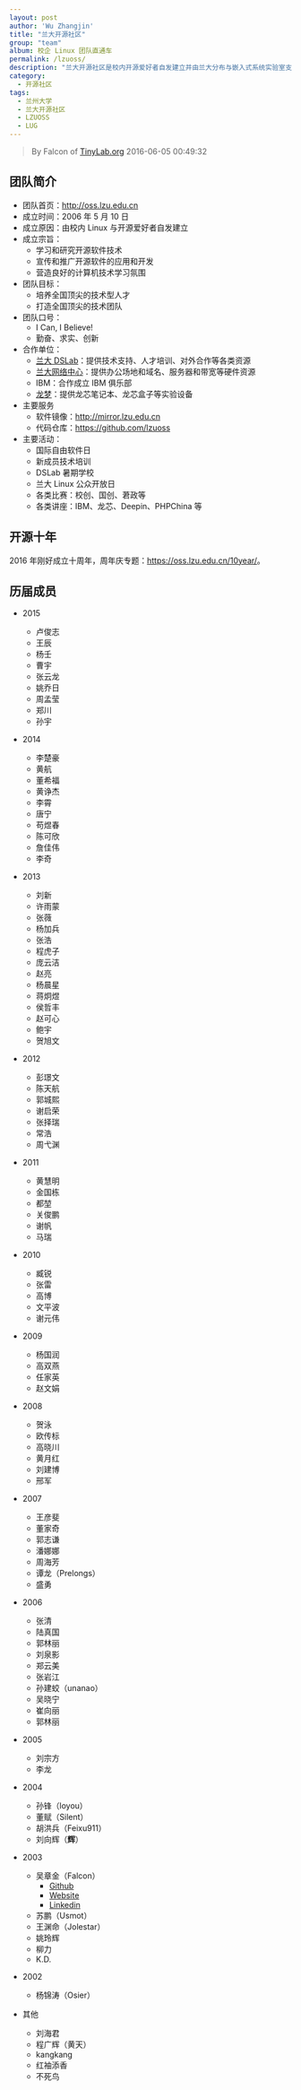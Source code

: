 ```yaml
---
layout: post
author: 'Wu Zhangjin'
title: "兰大开源社区"
group: "team"
album: 校企 Linux 团队直通车
permalink: /lzuoss/
description: "兰大开源社区是校内开源爱好者自发建立并由兰大分布与嵌入式系统实验室支持的组织，旨在学习和研究开源软件技术，宣传和推广开源软件的应用和开发，营造良好的计算机技术学习氛围。"
category:
  - 开源社区
tags:
  - 兰州大学
  - 兰大开源社区
  - LZUOSS
  - LUG
---
```


> By Falcon of [TinyLab.org](http://tinylab.org)
> 2016-06-05 00:49:32

## 团队简介

* 团队首页：<http://oss.lzu.edu.cn>
* 成立时间：2006 年 5 月 10 日
* 成立原因：由校内 Linux 与开源爱好者自发建立
* 成立宗旨：
  * 学习和研究开源软件技术
  * 宣传和推广开源软件的应用和开发
  * 营造良好的计算机技术学习氛围
* 团队目标：
  * 培养全国顶尖的技术型人才
  * 打造全国顶尖的技术团队
* 团队口号：
  * I Can, I Believe!
  * 勤奋、求实、创新 
* 合作单位：
  * [兰大 DSLab](http://dslab.lzu.edu.cn)：提供技术支持、人才培训、对外合作等各类资源
  * [兰大网络中心](http://its.lzu.edu.cn/)：提供办公场地和域名、服务器和带宽等硬件资源
  * IBM：合作成立 IBM 俱乐部
  * [龙梦](http://www.lemote.com)：提供龙芯笔记本、龙芯盒子等实验设备
* 主要服务
  * 软件镜像：<http://mirror.lzu.edu.cn>
  * 代码仓库：<https://github.com/lzuoss>
* 主要活动：
  * 国际自由软件日
  * 新成员技术培训
  * DSLab 暑期学校
  * 兰大 Linux 公众开放日
  * 各类比赛：校创、国创、莙政等
  * 各类讲座：IBM、龙芯、Deepin、PHPChina 等

## 开源十年

2016 年刚好成立十周年，周年庆专题：<https://oss.lzu.edu.cn/10year/>。

## 历届成员

* 2015
  * 卢俊志
  * 王辰
  * 杨壬
  * 曹宇
  * 张云龙
  * 姚乔日
  * 周孟莹
  * 郑川
  * 孙宇

* 2014
  * 李楚豪
  * 黄航
  * 董希福
  * 黄诤杰
  * 李霄
  * 唐宁
  * 苟煜春
  * 陈可欣
  * 詹佳伟
  * 李奇

* 2013
  * 刘新
  * 许雨蒙
  * 张薇
  * 杨加兵
  * 张浩
  * 程虎子
  * 庞云洁
  * 赵亮
  * 杨晨星
  * 蒋炯煜
  * 侯哲丰
  * 赵可心
  * 鲍宇
  * 贺旭文

* 2012
  * 彭璟文
  * 陈天航
  * 郭城熙
  * 谢启荣
  * 张择瑞
  * 常浩
  * 周弋渊

* 2011
  * 黄慧明
  * 金国栋
  * 都堃
  * 关俊鹏
  * 谢帆
  * 马瑞
 
* 2010
  * 臧锐
  * 张雷
  * 高博
  * 文平波
  * 谢元伟

* 2009
  * 杨国润
  * 高双燕
  * 任家英
  * 赵文娟

* 2008
  * 贺泳
  * 欧传标
  * 高晓川
  * 黄月红
  * 刘建博
  * 邢军

* 2007
  * 王彦斐
  * 董家奇
  * 郭志谦
  * 潘娜娜
  * 周海芳
  * 谭龙（Prelongs）
  * 盛勇
	 
* 2006
  * 张清
  * 陆真国 
  * 郭林丽
  * 刘泉影
  * 郑云美
  * 张岩江
  * 孙建蛟（unanao）
  * 吴晓宁
  * 崔向丽
  * 郭林丽

* 2005
  * 刘宗方
  * 李龙

* 2004
  * 孙锋（loyou）
  * 董赋（Silent）
  * 胡洪兵（Feixu911）
  * 刘向辉（**辉**）

* 2003
  * 吴章金（Falcon）
    * [Github](https://github.com/lzufalcon)
    * [Website](http://tinylab.org)
    * [Linkedin](https://www.linkedin.com/in/wuzhangjin)
  * 苏鹏（Usmot）
  * 王渊命（Jolestar）
  * 姚玲辉
  * 柳力
  * K.D.

* 2002
  * 杨锦涛（Osier）

* 其他
  * 刘海君
  * 程广辉（黄天）
  * kangkang
  * 红袖添香
  * 不死鸟

